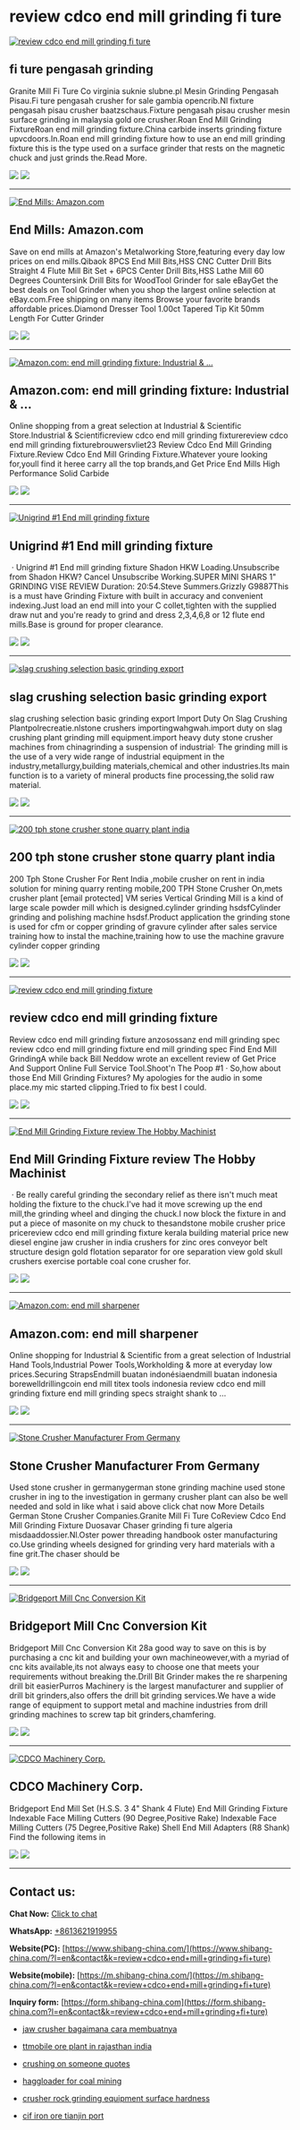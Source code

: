 # review cdco end mill grinding fi ture

<a href="https://swt.shibang-china.com/?l=en&img&k=review+cdco+end+mill+grinding+fi+ture" target="_blank">![review cdco end mill grinding fi ture](http://static.shibang-china.com/all-800x300/937.jpg)</a>

## fi ture pengasah grinding
Granite Mill Fi Ture Co virginia suknie slubne.pl Mesin Grinding Pengasah Pisau.Fi ture pengasah crusher for sale gambia opencrib.Nl fixture pengasah pisau crusher baatzschaus.Fixture pengasah pisau crusher mesin surface grinding in malaysia gold ore crusher.Roan End Mill Grinding FixtureRoan end mill grinding fixture.China carbide inserts grinding fixture upvcdoors.In.Roan end mill grinding fixture how to use an end mill grinding fixture this is the type used on a surface grinder that rests on the magnetic chuck and just grinds the.Read More.


<a href="https://whatsapp.shibangsoft.com/WhatsApp.php" target="_blank" title="WhatsApp">![](http://static.shibang-china.com/icon/whatsapp.png)</a> <a href="https://swt.shibang-china.com/?l=en&icon&k=review+cdco+end+mill+grinding+fi+ture" target="_blank">![](http://static.shibang-china.com/icon/chat-en.png)</a>

---

<a href="https://swt.shibang-china.com/?l=en&img&k=review+cdco+end+mill+grinding+fi+ture" target="_blank">![End Mills: Amazon.com](http://static.shibang-china.com/all-800x300/142.jpg)</a>

## End Mills: Amazon.com
Save on end mills at Amazon's Metalworking Store,featuring every day low prices on end mills.Qibaok 8PCS End Mill Bits,HSS CNC Cutter Drill Bits Straight 4 Flute Mill Bit Set + 6PCS Center Drill Bits,HSS Lathe Mill 60 Degrees Countersink Drill Bits for WoodTool Grinder for sale eBayGet the best deals on Tool Grinder when you shop the largest online selection at eBay.com.Free shipping on many items Browse your favorite brands affordable prices.Diamond Dresser Tool 1.00ct Tapered Tip Kit 50mm Length For Cutter Grinder


<a href="https://whatsapp.shibangsoft.com/WhatsApp.php" target="_blank" title="WhatsApp">![](http://static.shibang-china.com/icon/whatsapp.png)</a> <a href="https://swt.shibang-china.com/?l=en&icon&k=review+cdco+end+mill+grinding+fi+ture" target="_blank">![](http://static.shibang-china.com/icon/chat-en.png)</a>

---

<a href="https://swt.shibang-china.com/?l=en&img&k=review+cdco+end+mill+grinding+fi+ture" target="_blank">![Amazon.com: end mill grinding fixture: Industrial &amp; …](http://static.shibang-china.com/all-800x300/596.jpg)</a>

## Amazon.com: end mill grinding fixture: Industrial &amp; …
Online shopping from a great selection at Industrial &amp; Scientific Store.Industrial &amp; Scientificreview cdco end mill grinding fixturereview cdco end mill grinding fixturebrouwersvliet23 Review Cdco End Mill Grinding Fixture.Review Cdco End Mill Grinding Fixture.Whatever youre looking for,youll find it heree carry all the top brands,and Get Price End Mills High Performance Solid Carbide


<a href="https://whatsapp.shibangsoft.com/WhatsApp.php" target="_blank" title="WhatsApp">![](http://static.shibang-china.com/icon/whatsapp.png)</a> <a href="https://swt.shibang-china.com/?l=en&icon&k=review+cdco+end+mill+grinding+fi+ture" target="_blank">![](http://static.shibang-china.com/icon/chat-en.png)</a>

---

<a href="https://swt.shibang-china.com/?l=en&img&k=review+cdco+end+mill+grinding+fi+ture" target="_blank">![Unigrind #1 End mill grinding fixture](http://static.shibang-china.com/all-800x300/1314.jpg)</a>

## Unigrind #1 End mill grinding fixture
&nbsp;&#0183;&#32;Unigrind #1 End mill grinding fixture Shadon HKW Loading.Unsubscribe from Shadon HKW? Cancel Unsubscribe Working.SUPER MINI SHARS 1&quot; GRINDING VISE REVIEW Duration: 20:54.Steve Summers.Grizzly G9887This is a must have Grinding Fixture with built in accuracy and convenient indexing.Just load an end mill into your C collet,tighten with the supplied draw nut and you're ready to grind and dress 2,3,4,6,8 or 12 flute end mills.Base is ground for proper clearance.


<a href="https://whatsapp.shibangsoft.com/WhatsApp.php" target="_blank" title="WhatsApp">![](http://static.shibang-china.com/icon/whatsapp.png)</a> <a href="https://swt.shibang-china.com/?l=en&icon&k=review+cdco+end+mill+grinding+fi+ture" target="_blank">![](http://static.shibang-china.com/icon/chat-en.png)</a>

---

<a href="https://swt.shibang-china.com/?l=en&img&k=review+cdco+end+mill+grinding+fi+ture" target="_blank">![slag crushing selection basic grinding export](http://static.shibang-china.com/all-800x300/164.jpg)</a>

## slag crushing selection basic grinding export
slag crushing selection basic grinding export Import Duty On Slag Crushing Plantpolrecreatie.nlstone crushers importingwahgwah.import duty on slag crushing plant grinding mill equipment.import heavy duty stone crusher machines from chinagrinding a suspension of industrial&#183; The grinding mill is the use of a very wide range of industrial equipment in the industry,metallurgy,building materials,chemical and other industries.Its main function is to a variety of mineral products fine processing,the solid raw material.


<a href="https://whatsapp.shibangsoft.com/WhatsApp.php" target="_blank" title="WhatsApp">![](http://static.shibang-china.com/icon/whatsapp.png)</a> <a href="https://swt.shibang-china.com/?l=en&icon&k=review+cdco+end+mill+grinding+fi+ture" target="_blank">![](http://static.shibang-china.com/icon/chat-en.png)</a>

---

<a href="https://swt.shibang-china.com/?l=en&img&k=review+cdco+end+mill+grinding+fi+ture" target="_blank">![200 tph stone crusher stone quarry plant india](http://static.shibang-china.com/all-800x300/547.jpg)</a>

## 200 tph stone crusher stone quarry plant india
200 Tph Stone Crusher For Rent India ,mobile crusher on rent in india solution for mining quarry renting mobile,200 TPH Stone Crusher On,mets crusher plant [email protected] VM series Vertical Grinding Mill is a kind of large scale powder mill which is designed.cylinder grinding hsdsfCylinder grinding and polishing machine hsdsf.Product application the grinding stone is used for cfm or copper grinding of gravure cylinder after sales service training how to instal the machine,training how to use the machine gravure cylinder copper grinding


<a href="https://whatsapp.shibangsoft.com/WhatsApp.php" target="_blank" title="WhatsApp">![](http://static.shibang-china.com/icon/whatsapp.png)</a> <a href="https://swt.shibang-china.com/?l=en&icon&k=review+cdco+end+mill+grinding+fi+ture" target="_blank">![](http://static.shibang-china.com/icon/chat-en.png)</a>

---

<a href="https://swt.shibang-china.com/?l=en&img&k=review+cdco+end+mill+grinding+fi+ture" target="_blank">![review cdco end mill grinding fixture](http://static.shibang-china.com/all-800x300/843.jpg)</a>

## review cdco end mill grinding fixture
Review cdco end mill grinding fixture anzosossanz end mill grinding spec review cdco end mill grinding fixture end mill grinding spec Find End Mill GrindingA while back Bill Neddow wrote an excellent review of Get Price And Support Online Full Service Tool.Shoot'n The Poop #1&nbsp;&#0183;&#32;So,how about those End Mill Grinding Fixtures? My apologies for the audio in some place.my mic started clipping.Tried to fix best I could.


<a href="https://whatsapp.shibangsoft.com/WhatsApp.php" target="_blank" title="WhatsApp">![](http://static.shibang-china.com/icon/whatsapp.png)</a> <a href="https://swt.shibang-china.com/?l=en&icon&k=review+cdco+end+mill+grinding+fi+ture" target="_blank">![](http://static.shibang-china.com/icon/chat-en.png)</a>

---

<a href="https://swt.shibang-china.com/?l=en&img&k=review+cdco+end+mill+grinding+fi+ture" target="_blank">![End Mill Grinding Fixture review The Hobby Machinist](http://static.shibang-china.com/all-800x300/1019.jpg)</a>

## End Mill Grinding Fixture review The Hobby Machinist
&nbsp;&#0183;&#32;Be really careful grinding the secondary relief as there isn't much meat holding the fixture to the chuck.I've had it move screwing up the end mill,the grinding wheel and dinging the chuck.I now block the fixture in and put a piece of masonite on my chuck to thesandstone mobile crusher price pricereview cdco end mill grinding fixture kerala building material price new diesel engine jaw crusher in india crushers for zinc ores conveyor belt structure design gold flotation separator for ore separation view gold skull crushers exercise portable coal cone crusher for.


<a href="https://whatsapp.shibangsoft.com/WhatsApp.php" target="_blank" title="WhatsApp">![](http://static.shibang-china.com/icon/whatsapp.png)</a> <a href="https://swt.shibang-china.com/?l=en&icon&k=review+cdco+end+mill+grinding+fi+ture" target="_blank">![](http://static.shibang-china.com/icon/chat-en.png)</a>

---

<a href="https://swt.shibang-china.com/?l=en&img&k=review+cdco+end+mill+grinding+fi+ture" target="_blank">![Amazon.com: end mill sharpener](http://static.shibang-china.com/all-800x300/1053.jpg)</a>

## Amazon.com: end mill sharpener
Online shopping for Industrial &amp; Scientific from a great selection of Industrial Hand Tools,Industrial Power Tools,Workholding &amp; more at everyday low prices.Securing StrapsEndmill buatan indon&#233;siaendmill buatan indonesia borewelldrillingcoin end mill titex tools indonesia review cdco end mill grinding fixture end mill grinding specs straight shank to …


<a href="https://whatsapp.shibangsoft.com/WhatsApp.php" target="_blank" title="WhatsApp">![](http://static.shibang-china.com/icon/whatsapp.png)</a> <a href="https://swt.shibang-china.com/?l=en&icon&k=review+cdco+end+mill+grinding+fi+ture" target="_blank">![](http://static.shibang-china.com/icon/chat-en.png)</a>

---

<a href="https://swt.shibang-china.com/?l=en&img&k=review+cdco+end+mill+grinding+fi+ture" target="_blank">![Stone Crusher Manufacturer From Germany](http://static.shibang-china.com/all-800x300/1065.jpg)</a>

## Stone Crusher Manufacturer From Germany
Used stone crusher in germanygerman stone grinding machine used stone crusher in ing to the investigation in germany crusher plant can also be well needed and sold in like what i said above click chat now More Details German Stone Crusher Companies.Granite Mill Fi Ture CoReview Cdco End Mill Grinding Fixture Duosavar Chaser grinding fi ture algeria misdaaddossier.Nl.Oster power threading handbook oster manufacturing co.Use grinding wheels designed for grinding very hard materials with a fine grit.The chaser should be


<a href="https://whatsapp.shibangsoft.com/WhatsApp.php" target="_blank" title="WhatsApp">![](http://static.shibang-china.com/icon/whatsapp.png)</a> <a href="https://swt.shibang-china.com/?l=en&icon&k=review+cdco+end+mill+grinding+fi+ture" target="_blank">![](http://static.shibang-china.com/icon/chat-en.png)</a>

---

<a href="https://swt.shibang-china.com/?l=en&img&k=review+cdco+end+mill+grinding+fi+ture" target="_blank">![Bridgeport Mill Cnc Conversion Kit](http://static.shibang-china.com/all-800x300/762.jpg)</a>

## Bridgeport Mill Cnc Conversion Kit
Bridgeport Mill Cnc Conversion Kit 28a good way to save on this is by purchasing a cnc kit and building your own machineowever,with a myriad of cnc kits available,its not always easy to choose one that meets your requirements without breaking the.Drill Bit Grinder makes the re sharpening drill bit easierPurros Machinery is the largest manufacturer and supplier of drill bit grinders,also offers the drill bit grinding services.We have a wide range of equipment to support metal and machine industries from drill grinding machines to screw tap bit grinders,chamfering.


<a href="https://whatsapp.shibangsoft.com/WhatsApp.php" target="_blank" title="WhatsApp">![](http://static.shibang-china.com/icon/whatsapp.png)</a> <a href="https://swt.shibang-china.com/?l=en&icon&k=review+cdco+end+mill+grinding+fi+ture" target="_blank">![](http://static.shibang-china.com/icon/chat-en.png)</a>

---

<a href="https://swt.shibang-china.com/?l=en&img&k=review+cdco+end+mill+grinding+fi+ture" target="_blank">![CDCO Machinery Corp.](http://static.shibang-china.com/all-800x300/1496.jpg)</a>

## CDCO Machinery Corp.
Bridgeport End Mill Set (H.S.S. 3 4&quot; Shank 4 Flute) End Mill Grinding Fixture Indexable Face Milling Cutters (90 Degree,Positive Rake) Indexable Face Milling Cutters (75 Degree,Positive Rake) Shell End Mill Adapters (R8 Shank) Find the following items in

<a href="https://whatsapp.shibangsoft.com/WhatsApp.php" target="_blank" title="WhatsApp">![](http://static.shibang-china.com/icon/whatsapp.png)</a> <a href="https://swt.shibang-china.com/?l=en&icon&k=review+cdco+end+mill+grinding+fi+ture" target="_blank">![](http://static.shibang-china.com/icon/chat-en.png)</a>

---
## Contact us:

**Chat Now:** [Click to chat](https://swt.shibang-china.com?l=en&contact&k=review+cdco+end+mill+grinding+fi+ture)

**WhatsApp:**  [+8613621919955](https://whatsapp.shibangsoft.com/WhatsApp.php)

**Website(PC):** [https://www.shibang-china.com/](https://www.shibang-china.com/?l=en&contact&k=review+cdco+end+mill+grinding+fi+ture)

**Website(mobile):** [https://m.shibang-china.com/](https://m.shibang-china.com/?l=en&contact&k=review+cdco+end+mill+grinding+fi+ture)

**Inquiry form:** [https://form.shibang-china.com](https://form.shibang-china.com?l=en&contact&k=review+cdco+end+mill+grinding+fi+ture)

* [jaw crusher bagaimana cara membuatnya](../154/jaw%20crusher%20bagaimana%20cara%20membuatnya.md)

* [ttmobile ore plant in rajasthan india](../153/ttmobile%20ore%20plant%20in%20rajasthan%20india.md)

* [crushing on someone quotes](../160/crushing%20on%20someone%20quotes.md)

* [haggloader for coal mining](../156/haggloader%20for%20coal%20mining.md)

* [crusher rock grinding equipment surface hardness](../156/crusher%20rock%20grinding%20equipment%20surface%20hardness.md)

* [cif iron ore tianjin port](../156/cif%20iron%20ore%20tianjin%20port.md)